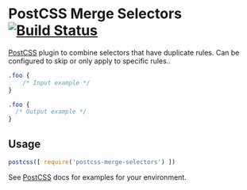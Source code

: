 # PostCSS Merge Selectors [![Build Status][ci-img]][ci]

[PostCSS] plugin to combine selectors that have duplicate rules. Can be configured to skip or only apply to specific rules..

[PostCSS]: https://github.com/postcss/postcss
[ci-img]:  https://travis-ci.org/georgeadamson/postcss-merge-selectors.svg
[ci]:      https://travis-ci.org/georgeadamson/postcss-merge-selectors

```css
.foo {
    /* Input example */
}
```

```css
.foo {
  /* Output example */
}
```

## Usage

```js
postcss([ require('postcss-merge-selectors') ])
```

See [PostCSS] docs for examples for your environment.
